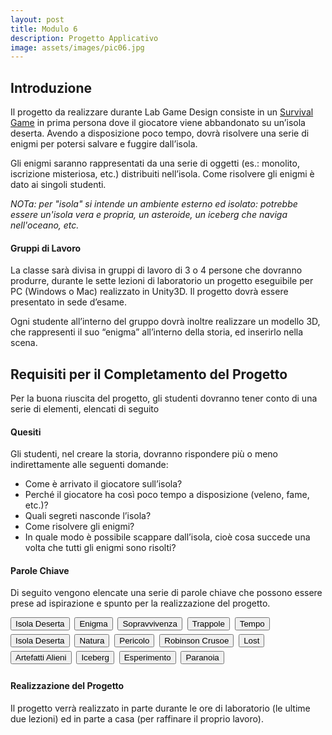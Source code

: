 ```yaml
---
layout: post
title: Modulo 6
description: Progetto Applicativo
image: assets/images/pic06.jpg
---
```


<h2>Introduzione</h2>

<p>Il progetto da realizzare durante Lab Game Design consiste in un <a href="https://en.wikipedia.org/wiki/Survival_game" target="_blank">Survival Game</a> in prima persona dove il giocatore viene abbandonato su un’isola deserta.
Avendo a disposizione poco tempo, dovrà risolvere una serie di enigmi per potersi salvare e fuggire dall’isola.</p>

<p>Gli enigmi saranno rappresentati da una serie di oggetti (es.: monolito, iscrizione misteriosa, etc.) distribuiti nell’isola. Come risolvere gli enigmi è dato ai singoli studenti.</p>

<p><em>NOTa: per "isola" si intende un ambiente esterno ed isolato: potrebbe essere un'isola vera e propria, un asteroide, un iceberg che naviga nell'oceano, etc.</em></p>

<h4>Gruppi di Lavoro</h4>
<p>La classe sarà divisa in gruppi di lavoro di 3 o 4 persone che dovranno produrre, durante le sette lezioni di laboratorio un progetto eseguibile per PC (Windows o Mac) realizzato in Unity3D. Il progetto dovrà essere presentato in sede d’esame.</p>

<p>Ogni studente all’interno del gruppo dovrà inoltre realizzare un modello 3D, che rappresenti il suo “enigma” all’interno della storia, ed inserirlo nella scena.</p>

<h2>Requisiti per il Completamento del Progetto</h2>
<p>Per la buona riuscita del progetto, gli studenti dovranno tener conto di una serie di elementi, elencati di seguito</p>

<h4>Quesiti</h4>

<p>Gli studenti, nel creare la storia, dovranno rispondere più o meno indirettamente alle seguenti domande:</p>

<ul>
    <li>Come è arrivato il giocatore sull’isola?</li>
    <li>Perché il giocatore ha così poco tempo a disposizione (veleno, fame, etc.)?</li>
    <li>Quali segreti nasconde l’isola?</li>
    <li>Come risolvere gli enigmi?</li>
    <li>In quale modo è possibile scappare dall’isola, cioè cosa succede una volta che tutti gli enigmi sono risolti?</li>
</ul>

<h4>Parole Chiave</h4>
<p>Di seguito vengono elencate una serie di parole chiave che possono essere prese ad ispirazione e spunto per la realizzazione del progetto.</p>

<p>
    <button style="margin-bottom: 6px;">Isola Deserta</button>&nbsp;
    <button style="margin-bottom: 6px;">Enigma</button>&nbsp;
    <button style="margin-bottom: 6px;">Sopravvivenza</button>&nbsp;
    <button style="margin-bottom: 6px;">Trappole</button>&nbsp;
    <button style="margin-bottom: 6px;">Tempo</button>&nbsp;
    <button style="margin-bottom: 6px;">Isola Deserta</button>&nbsp;
    <button style="margin-bottom: 6px;">Natura</button>&nbsp;
    <button style="margin-bottom: 6px;">Pericolo</button>&nbsp;
    <button style="margin-bottom: 6px;">Robinson Crusoe</button>&nbsp;
    <button style="margin-bottom: 6px;">Lost</button>&nbsp;
    <button style="margin-bottom: 6px;">Artefatti Alieni</button>&nbsp;
    <button style="margin-bottom: 6px;">Iceberg</button>&nbsp;
    <button style="margin-bottom: 6px;">Esperimento</button>&nbsp;
    <button style="margin-bottom: 6px;">Paranoia</button>&nbsp;
</p>

<h4>Realizzazione del Progetto</h4>

<p>Il progetto verrà realizzato in parte durante le ore di laboratorio (le ultime due lezioni) ed in parte a casa (per raffinare il proprio lavoro).</p>